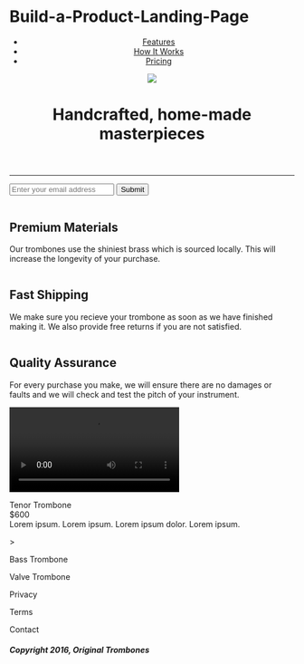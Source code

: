 # Build-a-Product-Landing-Page
<!-- Project #3 freeCodeCamp -->
<!DOCTYPE html>
<html>
  <head>
    <meta charset="UTF-8">
    <title>Product Landing Page</title>  
    <link rel="stylesheet" type="text/css" href="styles.css">
  </head>
  <header id="header">
    <nav id="nav-bar">
      <ul>
        <li><a class="nav-link" href="features">Features</a></li>
        <li><a class="nav-link" href="#video">How It Works</a></li>
        <li><a class="nav-link" href="#pricing">Pricing</a></li>
    </ul>
  </nav>
  <img id="header-img" src="https://cdn.freecodecamp.org/testable-projects-fcc/images/product-landing-page-logo.png">
    <h1 class="encabezado">Handcrafted, home-made masterpieces</h1>
  </header>
  <hr>
  <form id="form" action="https://www.freecodecamp.com/email-submit">
  <input id="email" name="email" placeholder="Enter your email address" type="email"></input>
  <input id="submit" type="submit"></input>
  </form>
  <section id="features">
<div class="premium">
  <img class="premium-img" src="" alt="">
  <h2>Premium Materials</h2>
  <p>Our trombones use the shiniest brass which is sourced locally. This will increase the longevity of your purchase.</p>
</div>
<div class="fast">
  <img class="fast-img" src="" alt="">
  <h2>Fast Shipping</h2>
  <p>We make sure you recieve your trombone as soon as we have finished making it. We also provide free returns if you are not satisfied.</p>
</div>
<div class="quality">
  <img class="quality-img" src="" alt="">
  <h2>Quality Assurance</h2>
  <p>For every purchase you make, we will ensure there are no damages or faults and we will check and test the pitch of your instrument.</p>
</div>
</section>
  <video id="video" src="https://www.youtube.com/watch?v=8awqH4xysj4" controls="">Trombone</video>
  <section id="pricing">
    <article>
      <p class="tenor">Tenor Trombone<br>$600<br>Lorem ipsum.
Lorem ipsum.
Lorem ipsum dolor.
Lorem ipsum.</p>  
    </article>>
  <article>  
    <p class="bass">Bass Trombone</p>
  </article>
  <article>  
    <p class="valve">Valve Trombone</p>
  </article>  
  </section>
  <footer>
    <p>Privacy </p>
    <p>Terms </p>
    <p>Contact </p>
    <article>
    <h5>Copyright 2016, Original Trombones</h5>
    </article>
  </footer>
</html>
